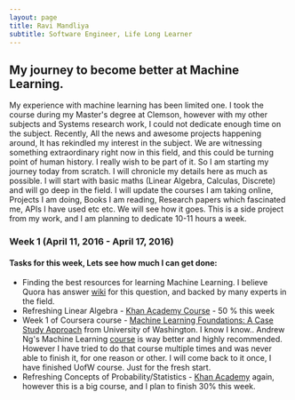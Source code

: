 ```yaml
---
layout: page
title: Ravi Mandliya
subtitle: Software Engineer, Life Long Learner
---
```


## My journey to become better at Machine Learning.

My experience with machine learning has been limited one. I took the course during my Master's degree at Clemson, however with my other subjects
and Systems research work, I could not dedicate enough time on the subject. Recently, All the news and awesome projects happening around, It has rekindled my interest
in the subject. We are witnessing something extraordinary right now in this field, and this could be turning point of human history. I really wish to be part of it. So I am starting my journey today from scratch.
I will chronicle my details here as much as possible. I will start with basic maths (Linear Algebra, Calculas, Discrete) and will go deep in the field. I will update the courses I am taking online, Projects I am doing,
Books I am reading, Research papers which fascinated me, APIs I have used etc etc. We will see how it goes. This is a side project from my work, and I am planning to dedicate 10-11 hours a week.

### Week 1 (April 11, 2016 - April 17, 2016)
#### Tasks for this week, Lets see how much I can get done:
- Finding the best resources for learning Machine Learning. I believe Quora has answer [wiki](https://www.quora.com/How-do-I-learn-machine-learning-1) for this question, and backed by many experts in the field.
- Refreshing Linear Algebra - [Khan Academy Course](https://www.khanacademy.org/math/linear-algebra) - 50 % this week
- Week 1 of Coursera course - [Machine Learning Foundations: A Case Study Approach](https://www.coursera.org/learn/ml-foundations) from University
  of Washington. I know I know.. Andrew Ng's Machine Learning [course](https://www.coursera.org/learn/machine-learning) is way better and highly recommended. However I have tried to do that course multiple times and was never able to finish it, for one reason or other.
  I will come back to it once, I have finished UofW course. Just for the fresh start.
- Refreshing Concepts of Probability/Statistics - [Khan Academy](https://www.khanacademy.org/math/probability) again, however this is a big course, and I plan to finish 30% this week.

